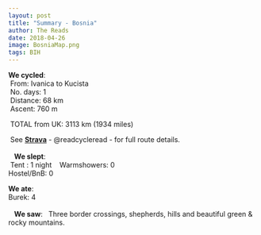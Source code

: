 ```yaml
---
layout: post
title: "Summary - Bosnia"
author: The Reads
date: 2018-04-26
image: BosniaMap.png
tags: BIH  
---
```


**We cycled**:  
  From: Ivanica to Kucista    
  No. days: 1  
  Distance: 68 km  
  Ascent: 760 m    
  
  TOTAL from UK: 3113 km (1934 miles)  
  
  See [**Strava**](https://www.strava.com/athletes/readcycleread) - @readcycleread - for full route details.  
    
  
  **We slept**:  
  Tent : 1 night   
  Warmshowers: 0    
  Hostel/BnB: 0  
    
  **We ate**:  
  Burek: 4  
    
  
  **We saw**:  
  Three border crossings, shepherds, hills and beautiful green & rocky mountains.   
